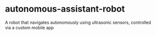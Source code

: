 # autonomous-assistant-robot
A robot that navigates autonomously using ultrasonic sensors, controlled via a custom mobile app
